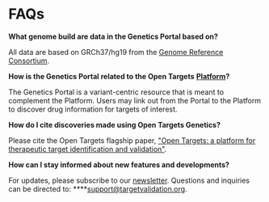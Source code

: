 # FAQs

**What genome build are data in the Genetics Portal based on?**

All data are based on GRCh37/hg19 from the [Genome Reference Consortium](https://www.ncbi.nlm.nih.gov/grc).

**How is the Genetics Portal related to the Open Targets** [**Platform**](https://www.targetvalidation.org/)**?**

The Genetics Portal is a variant-centric resource that is meant to complement the Platform. Users may link out from the Portal to the Platform to discover drug information for targets of interest.

**How do I cite discoveries made using Open Targets Genetics?**

Please cite the Open Targets flagship paper, ["Open Targets: a platform for therapeutic target identification and validation"](https://academic.oup.com/nar/article/45/D1/D985/2605745).

**How can I stay informed about new features and developments?**

For updates, please subscribe to our [newsletter](https://opentargets.us17.list-manage.com/subscribe?u=d11d0467053c1d4b918eb8738&id=f084c7a7c2). Questions and inquiries can be directed to: ****[support@targetvalidation.org](mailto:support@targetvalidation.org).

